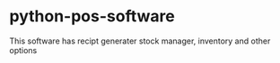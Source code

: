 # python-pos-software
This software has recipt generater stock  manager, inventory and other options
